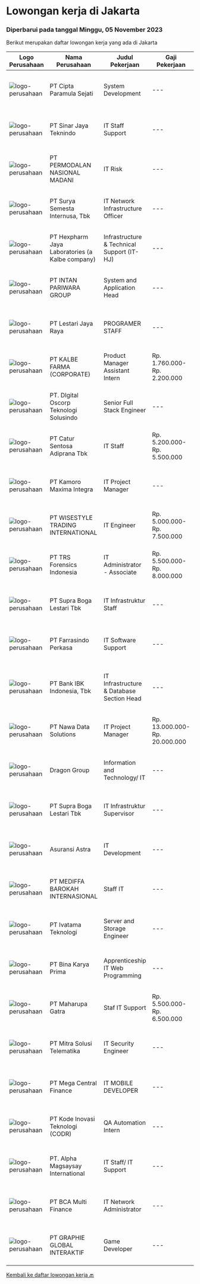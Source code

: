 
  # Lowongan kerja di Jakarta

  ### Diperbarui pada tanggal Minggu, 05 November 2023

  Berikut merupakan daftar lowongan kerja yang ada di Jakarta

  |Logo Perusahaan | Nama Perusahaan | Judul Pekerjaan | Gaji Pekerjaan | Lokasi | Deskripsi | Tanggal diunggah | Pranala |
  | -------------- | --------------- | --------------- | --------- | --------- | -------------- | ------- | ----------- |
  |![logo-perusahaan](https://image-service-cdn.seek.com.au/4fb558eef0fc8e7b0307e0408b41ff1ab88efecd/ee4dce1061f3f616224767ad58cb2fc751b8d2dc)|PT Cipta Paramula Sejati|System Development|---|Jakarta Raya|PERSYARATAN : Usia 25-30 tahun. Pendidikan minimal D3 Sistem Informasi. Berpengalaman sesuai bidangnya minimal 2 tahun. Diutamakan menguasai : HTML,...|Sabtu, 04 November 2023|https://www.jobstreet.co.id/id/job/system-development-4518993?token=0~3ca95700-5da1-49f7-8efd-010ccf054d56&sectionRank=1&jobId=jobstreet-id-job-4518993|
|![logo-perusahaan](https://image-service-cdn.seek.com.au/bd893bb7224ed1b89e07651660574ad2cdcbf846/ee4dce1061f3f616224767ad58cb2fc751b8d2dc)|PT Sinar Jaya Teknindo|IT Staff Support|---|Jakarta Utara|Deskripsi Pekerjaan : Memastikan perawatan dan monitoring terhadap setiap perangkat komputer yang digunakan berfungsi dengan baik tanpa ada kendala....|Kamis, 02 November 2023|https://www.jobstreet.co.id/id/job/it-staff-support-4517666?token=0~3ca95700-5da1-49f7-8efd-010ccf054d56&sectionRank=2&jobId=jobstreet-id-job-4517666|
|![logo-perusahaan](https://image-service-cdn.seek.com.au/5fd3417af2f9488964ef8f92c36fc78d54dd3999/ee4dce1061f3f616224767ad58cb2fc751b8d2dc)|PT PERMODALAN NASIONAL MADANI|IT Risk|---|Jakarta Raya|Qualifications : Having knowledge of information technology systems and processes, network infrastructure, data architecture, data processes,...|Kamis, 02 November 2023|https://www.jobstreet.co.id/id/job/it-risk-4516762?token=0~3ca95700-5da1-49f7-8efd-010ccf054d56&sectionRank=3&jobId=jobstreet-id-job-4516762|
|![logo-perusahaan](https://image-service-cdn.seek.com.au/3686f82f3069dcbc44da57e6e90cf98aba720043/ee4dce1061f3f616224767ad58cb2fc751b8d2dc)|PT Surya Semesta Internusa, Tbk|IT Network Infrastructure Officer|---|Jakarta Selatan|Job Description: Planning, managing, and physically maintaining IT infrastructure such as power, cooling, fire safety, building management access, and...|Jumat, 03 November 2023|https://www.jobstreet.co.id/id/job/it-network-infrastructure-officer-4518543?token=0~3ca95700-5da1-49f7-8efd-010ccf054d56&sectionRank=4&jobId=jobstreet-id-job-4518543|
|![logo-perusahaan](https://image-service-cdn.seek.com.au/8e94bb099ec7d7b74ebc5b40591f4b9967b2b204/ee4dce1061f3f616224767ad58cb2fc751b8d2dc)|PT Hexpharm Jaya Laboratories (a Kalbe company)|Infrastructure & Technical Support (IT-HJ)|---|Jakarta Timur|Job Description: Develop program sesuai kebutuhan perusahaan, dengan tujuan untuk mendukung aktivitas perusahaan melalui penerapan teknologi informasi...|Rabu, 01 November 2023|https://www.jobstreet.co.id/id/job/infrastructure-technical-support-it-hj-4515482?token=0~3ca95700-5da1-49f7-8efd-010ccf054d56&sectionRank=5&jobId=jobstreet-id-job-4515482|
|![logo-perusahaan](https://image-service-cdn.seek.com.au/13615bcc152475255cc48386920227cebd4b4195/ee4dce1061f3f616224767ad58cb2fc751b8d2dc)|PT INTAN PARIWARA GROUP|System and Application Head|---|Jakarta Selatan|Responsibilities : Asses customer and business process requirements. Analyze work and data flow structures Crate, Evaluate and implements solutions...|Kamis, 02 November 2023|https://www.jobstreet.co.id/id/job/system-and-application-head-4517614?token=0~3ca95700-5da1-49f7-8efd-010ccf054d56&sectionRank=6&jobId=jobstreet-id-job-4517614|
|![logo-perusahaan](https://i.ibb.co/sqvTCh9/112815900-stock-vector-no-image-available-icon-flat-vector.webp)|PT Lestari Jaya Raya|PROGRAMER STAFF|---|Jakarta Timur|DESKRIPSI PEKERJAAN : Mengembangkan dan mengimplementasikan User Interface (Front End) ke dalam platform web app KUALIFIKASI YANG DIBUTUHKAN :...|Sabtu, 04 November 2023|https://www.jobstreet.co.id/id/job/programer-staff-4519071?token=0~3ca95700-5da1-49f7-8efd-010ccf054d56&sectionRank=7&jobId=jobstreet-id-job-4519071|
|![logo-perusahaan](https://image-service-cdn.seek.com.au/83824c3d342587839e63cfe58f5bfd178fdbc67e/ee4dce1061f3f616224767ad58cb2fc751b8d2dc)|PT KALBE FARMA (CORPORATE)|Product Manager Assistant Intern|Rp. 1.760.000-Rp. 2.200.000|Jakarta Pusat|We offer an internship opportunity where you will receive mentorship and comprehensive training programs. The duration of the internship is preferably...|Kamis, 02 November 2023|https://www.jobstreet.co.id/id/job/product-manager-assistant-intern-4517518?token=0~3ca95700-5da1-49f7-8efd-010ccf054d56&sectionRank=8&jobId=jobstreet-id-job-4517518|
|![logo-perusahaan](https://image-service-cdn.seek.com.au/3ced4469a78a1584be3993d262e10c8565566daa/ee4dce1061f3f616224767ad58cb2fc751b8d2dc)|PT. DIgital Oscorp Teknologi Solusindo|Senior Full Stack Engineer|---|Jakarta Raya|About the jobPT DOTS in collaboration with its partner BlueIoT (Australia) are looking for a talented Full Stack Engineer...|Jumat, 03 November 2023|https://www.jobstreet.co.id/id/job/senior-full-stack-engineer-4518709?token=0~3ca95700-5da1-49f7-8efd-010ccf054d56&sectionRank=9&jobId=jobstreet-id-job-4518709|
|![logo-perusahaan](https://image-service-cdn.seek.com.au/b6140a21b9558d5696de19edee5f5d7ec06aadf2/ee4dce1061f3f616224767ad58cb2fc751b8d2dc)|PT Catur Sentosa Adiprana Tbk|IT Staff|Rp. 5.200.000-Rp. 5.500.000|Jakarta Barat|Deskripsi Pekerjaan : Mengerjakan troubleshoot pada ERP Melakukan koordinasi perbaikan troubleshoot ERP Melaporkan troubleshoot ke pihak vendor ERP...|Sabtu, 04 November 2023|https://www.jobstreet.co.id/id/job/it-staff-4518977?token=0~3ca95700-5da1-49f7-8efd-010ccf054d56&sectionRank=10&jobId=jobstreet-id-job-4518977|
|![logo-perusahaan](https://image-service-cdn.seek.com.au/702e1c2a34ab2cca83a54c699be4dc03f10f4020/ee4dce1061f3f616224767ad58cb2fc751b8d2dc)|PT Kamoro Maxima Integra|IT Project Manager|---|Jakarta Selatan|Ensure that all projects are delivered on-time, within scope and within budget Developing project scopes and objectives, involving all relevant...|Jumat, 03 November 2023|https://www.jobstreet.co.id/id/job/it-project-manager-4518200?token=0~3ca95700-5da1-49f7-8efd-010ccf054d56&sectionRank=11&jobId=jobstreet-id-job-4518200|
|![logo-perusahaan](https://i.ibb.co/sqvTCh9/112815900-stock-vector-no-image-available-icon-flat-vector.webp)|PT WISESTYLE TRADING INTERNATIONAL|IT Engineer|Rp. 5.000.000-Rp. 7.500.000|Jakarta Barat|- Maintenance CCTV (HIKVISION)- Melalakukan instalasi Pabx Yeastar dan Ip Phone- Instalasi Acces point - Melakukan PoC Software Backup ( Veritas ,...|Rabu, 01 November 2023|https://www.jobstreet.co.id/id/job/it-engineer-4516372?token=0~3ca95700-5da1-49f7-8efd-010ccf054d56&sectionRank=12&jobId=jobstreet-id-job-4516372|
|![logo-perusahaan](https://image-service-cdn.seek.com.au/b5fb436260e243077d3bdd61f2fbba52723adc18/ee4dce1061f3f616224767ad58cb2fc751b8d2dc)|PT TRS Forensics Indonesia|IT Administrator - Associate|Rp. 5.500.000-Rp. 8.000.000|Jakarta Selatan|Headquartered in Singapore with operations also in Malaysia, China and Indonesia, our team of professionals at TRS are experts in cybersecurity,...|Kamis, 02 November 2023|https://www.jobstreet.co.id/id/job/it-administrator-associate-4517459?token=0~3ca95700-5da1-49f7-8efd-010ccf054d56&sectionRank=13&jobId=jobstreet-id-job-4517459|
|![logo-perusahaan](https://image-service-cdn.seek.com.au/7e29b82711adde14c3e1e459e4f15d5eba48af2e/ee4dce1061f3f616224767ad58cb2fc751b8d2dc)|PT Supra Boga Lestari Tbk|IT Infrastruktur Staff|---|Jakarta Barat|Responsibilities : Perform day-to-day activities of IT infrastructure operation &amp; maintenance. Improve performance &amp; efficiency of IT...|Jumat, 03 November 2023|https://www.jobstreet.co.id/id/job/it-infrastruktur-staff-4518360?token=0~3ca95700-5da1-49f7-8efd-010ccf054d56&sectionRank=14&jobId=jobstreet-id-job-4518360|
|![logo-perusahaan](https://image-service-cdn.seek.com.au/d16bb5765ae9811557a0f0feb1cfe391c4bc1024/ee4dce1061f3f616224767ad58cb2fc751b8d2dc)|PT Farrasindo Perkasa|IT Software Support|---|Jakarta Barat|Job Description: Software and hardware maintenance (Repair, Preventie Active and Corrective Action) Provide daily report, service report and problem...|Sabtu, 04 November 2023|https://www.jobstreet.co.id/id/job/it-software-support-4519034?token=0~3ca95700-5da1-49f7-8efd-010ccf054d56&sectionRank=15&jobId=jobstreet-id-job-4519034|
|![logo-perusahaan](https://image-service-cdn.seek.com.au/9dda1b816dbb7694158bbd8c1d813f2ea5cf0203/ee4dce1061f3f616224767ad58cb2fc751b8d2dc)|PT Bank IBK Indonesia, Tbk|IT Infrastructure & Database Section Head|---|Jakarta Pusat|Kualifikasi : Pendidikan terakhir minimal Bachelor's Degree/S1 pada program studi Computer Science/ Information Technology. Minimal memiliki...|Sabtu, 04 November 2023|https://www.jobstreet.co.id/id/job/it-infrastructure-database-section-head-4518963?token=0~3ca95700-5da1-49f7-8efd-010ccf054d56&sectionRank=16&jobId=jobstreet-id-job-4518963|
|![logo-perusahaan](https://image-service-cdn.seek.com.au/562c83b2436ce4afeba686139d00421526838c1c/ee4dce1061f3f616224767ad58cb2fc751b8d2dc)|PT Nawa Data Solutions|IT Project Manager|Rp. 13.000.000-Rp. 20.000.000|Jakarta Raya|Job Desk : Mendukung unit pelaporan (FCTM under Compliance) dan (CRU under Operational untuk memastikan bahwa user requirement di mapping dan...|Selasa, 31 Oktober 2023|https://www.jobstreet.co.id/id/job/it-project-manager-4514700?token=0~3ca95700-5da1-49f7-8efd-010ccf054d56&sectionRank=17&jobId=jobstreet-id-job-4514700|
|![logo-perusahaan](https://image-service-cdn.seek.com.au/bd25f05aef53cca8f530e58b3493b444478d0432/ee4dce1061f3f616224767ad58cb2fc751b8d2dc)|Dragon Group|Information and Technology/ IT|---|Jakarta Barat|IT Memiliki peran penting yang bertanggung jawab memelihara dan mengawasi infrastruktur teknologi dan informasi organisasi. IT juga bertugas untuk...|Kamis, 02 November 2023|https://www.jobstreet.co.id/id/job/information-and-technology-it-4516708?token=0~3ca95700-5da1-49f7-8efd-010ccf054d56&sectionRank=18&jobId=jobstreet-id-job-4516708|
|![logo-perusahaan](https://image-service-cdn.seek.com.au/7e29b82711adde14c3e1e459e4f15d5eba48af2e/ee4dce1061f3f616224767ad58cb2fc751b8d2dc)|PT Supra Boga Lestari Tbk|IT Infrastruktur Supervisor|---|Jakarta Barat|Responsibility:- Perform day-to-day activities of IT infrastructure operation &amp; maintenance.- Improve performance &amp; efficiency of IT...|Jumat, 03 November 2023|https://www.jobstreet.co.id/id/job/it-infrastruktur-supervisor-4518570?token=0~3ca95700-5da1-49f7-8efd-010ccf054d56&sectionRank=19&jobId=jobstreet-id-job-4518570|
|![logo-perusahaan](https://image-service-cdn.seek.com.au/5cd40b00f0e1511140fdfbff6b661f1f7404379c/ee4dce1061f3f616224767ad58cb2fc751b8d2dc)|Asuransi Astra|IT Development|---|Jakarta Selatan|We're currently looking for individuals who are smart, eager to learn and to improve. Our current team consist of capable individuals and also a great...|Jumat, 03 November 2023|https://www.jobstreet.co.id/id/job/it-development-4518602?token=0~3ca95700-5da1-49f7-8efd-010ccf054d56&sectionRank=20&jobId=jobstreet-id-job-4518602|
|![logo-perusahaan](https://image-service-cdn.seek.com.au/36ed915fc57f6880498d475aaecc706650b43010/ee4dce1061f3f616224767ad58cb2fc751b8d2dc)|PT MEDIFFA BAROKAH INTERNASIONAL|Staff IT|---|Jakarta Selatan|Kualifikasi: Lulusan D3/S1 Teknik Informatika atau Ilmu Komputer atau setara Berpengalaman sebagai IT minimal 3 tahun Berpengalaman menangani PC...|Senin, 30 Oktober 2023|https://www.jobstreet.co.id/id/job/staff-it-4510515?token=0~3ca95700-5da1-49f7-8efd-010ccf054d56&sectionRank=21&jobId=jobstreet-id-job-4510515|
|![logo-perusahaan](https://image-service-cdn.seek.com.au/fcda39b2c8bf4a0fd213285fa7d79585816cab55/ee4dce1061f3f616224767ad58cb2fc751b8d2dc)|PT Ivatama Teknologi|Server and Storage Engineer|---|Jakarta Raya|Qualifications: Proven working experience in Intel-based Servers and Storage deployment and maintenance for at least 2 years Knowledge and hands on...|Rabu, 01 November 2023|https://www.jobstreet.co.id/id/job/server-and-storage-engineer-4515494?token=0~3ca95700-5da1-49f7-8efd-010ccf054d56&sectionRank=22&jobId=jobstreet-id-job-4515494|
|![logo-perusahaan](https://image-service-cdn.seek.com.au/1df34be8594fa0641630bfc10a2c5823d326e958/ee4dce1061f3f616224767ad58cb2fc751b8d2dc)|PT Bina Karya Prima|Apprenticeship IT Web Programming|---|Jakarta Utara|Job Description:Sebagai Magang Pengembangan Aplikasi IT di perusahaan kami, Anda akan: Berpartisipasi dalam pengembangan aplikasi web dan mobile...|Jumat, 03 November 2023|https://www.jobstreet.co.id/id/job/apprenticeship-it-web-programming-4518259?token=0~3ca95700-5da1-49f7-8efd-010ccf054d56&sectionRank=23&jobId=jobstreet-id-job-4518259|
|![logo-perusahaan](https://image-service-cdn.seek.com.au/852b4e8495cfe74920b06073aef6aa5f51d1ca92/ee4dce1061f3f616224767ad58cb2fc751b8d2dc)|PT Maharupa Gatra|Staf IT Support|Rp. 5.500.000-Rp. 6.500.000|Jakarta Utara|Tugas dan Tanggungjawab Instalasi OS windows (XP,8,10,11); Microsoft Office; dan software lain Jaringan (LAN) Technical support hardware dan software...|Rabu, 01 November 2023|https://www.jobstreet.co.id/id/job/staf-it-support-4515964?token=0~3ca95700-5da1-49f7-8efd-010ccf054d56&sectionRank=24&jobId=jobstreet-id-job-4515964|
|![logo-perusahaan](https://image-service-cdn.seek.com.au/9b5f919bd8ffbcaf06c034033d2c53ba0d0ad556/ee4dce1061f3f616224767ad58cb2fc751b8d2dc)|PT Mitra Solusi Telematika|IT Security Engineer|---|Jakarta Raya|Job Description : Responsible for Office 365 securities Responsible for endpoint and server security, both cloud and on-premise Responsible for...|Jumat, 03 November 2023|https://www.jobstreet.co.id/id/job/it-security-engineer-4518345?token=0~3ca95700-5da1-49f7-8efd-010ccf054d56&sectionRank=25&jobId=jobstreet-id-job-4518345|
|![logo-perusahaan](https://image-service-cdn.seek.com.au/5a3af6aef73aefc68566a4c26b6f9b36cb214c9e/ee4dce1061f3f616224767ad58cb2fc751b8d2dc)|PT Mega Central Finance|IT MOBILE DEVELOPER|---|Jakarta Barat|Job Descriptions: Design and develop an application for the Android platforms Handle software updates and patches Upload apps in Playstore Work...|Jumat, 03 November 2023|https://www.jobstreet.co.id/id/job/it-mobile-developer-4518330?token=0~3ca95700-5da1-49f7-8efd-010ccf054d56&sectionRank=26&jobId=jobstreet-id-job-4518330|
|![logo-perusahaan](https://image-service-cdn.seek.com.au/f9a43488fb6cd9c390e0bc30837cba2409c40d5b/ee4dce1061f3f616224767ad58cb2fc751b8d2dc)|PT Kode Inovasi Teknologi (CODR)|QA Automation Intern|---|Jakarta Raya|Job Description: Write test scripts to automate complex test cases and scenarios for web and/or mobile applications Implement strategy for quality...|Kamis, 02 November 2023|https://www.jobstreet.co.id/id/job/qa-automation-intern-4517099?token=0~3ca95700-5da1-49f7-8efd-010ccf054d56&sectionRank=27&jobId=jobstreet-id-job-4517099|
|![logo-perusahaan](https://image-service-cdn.seek.com.au/5e8e59a010177bde7b55284c10a3fb25ca610220/ee4dce1061f3f616224767ad58cb2fc751b8d2dc)|PT. Alpha Magsaysay International|IT Staff/ IT Support|---|Jakarta Pusat|Jobs Description:1. Conduct installation &amp; upgrade to all IT asset related hardware/software/telecommunication/networking.2. Troubleshoot to all...|Senin, 30 Oktober 2023|https://www.jobstreet.co.id/id/job/it-staff-it-support-4513394?token=0~3ca95700-5da1-49f7-8efd-010ccf054d56&sectionRank=28&jobId=jobstreet-id-job-4513394|
|![logo-perusahaan](https://image-service-cdn.seek.com.au/9069345b370eaba4fc9923aca0acfb1e585edc60/ee4dce1061f3f616224767ad58cb2fc751b8d2dc)|PT BCA Multi Finance|IT Network Administrator|---|Jakarta Utara|IT Network Administrator Job responsibilities: Handle infrastructure network. Create concept, design &amp; improvement for network architecture....|Jumat, 03 November 2023|https://www.jobstreet.co.id/id/job/it-network-administrator-4517718?token=0~3ca95700-5da1-49f7-8efd-010ccf054d56&sectionRank=29&jobId=jobstreet-id-job-4517718|
|![logo-perusahaan](https://image-service-cdn.seek.com.au/4cf2a680e40684f2c1e45f1d04725525a26ebc67/ee4dce1061f3f616224767ad58cb2fc751b8d2dc)|PT GRAPHIE GLOBAL INTERAKTIF|Game Developer|---|Jakarta Raya|Deskripsi Pekerjaan : Usia maksimal 40 tahun Pendidikan terakhir minimal D3 Menyenangi dunia aplikasi komputer dan pembuatan game Mempunyai kemampuan...|Senin, 30 Oktober 2023|https://www.jobstreet.co.id/id/job/game-developer-4513833?token=0~3ca95700-5da1-49f7-8efd-010ccf054d56&sectionRank=30&jobId=jobstreet-id-job-4513833|


  [Kembali ke daftar lowongan kerja 🔙](../README.md#daftar-lowongan-kerja)
  